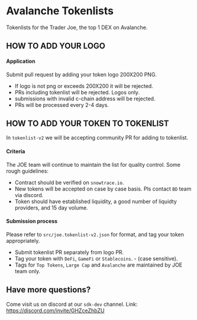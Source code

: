 # Avalanche Tokenlists
Tokenlists for the Trader Joe, the top 1 DEX on Avalanche. 

## HOW TO ADD YOUR LOGO

#### Application
Submit pull request by adding your token logo 200X200 PNG. 
- If logo is not png or exceeds 200X200 it will be rejected. 
- PRs including tokenlist will be rejected. Logos only. 
- submissions with invalid c-chain address will be rejected. 
- PRs will be processed every 2-4 days. 


## HOW TO ADD YOUR TOKEN TO TOKENLIST
In `tokenlist-v2` we will be accepting community PR for adding to tokenlist. 


#### Criteria
The JOE team will continue to maintain the list for quality control. Some rough guidelines:
- Contract should be verified on `snowtrace.io`.
- New tokens will be accepted on case by case basis. Pls contact `BD` team via discord. 
- Token should have established liquidity, a good number of liquidty providers, and 15 day volume. 

#### Submission process
Please refer to `src/joe.tokenlist-v2.json` for format, and tag your token appropriately. 
- Submit tokenlist PR separately from logo PR.
- Tag your token with `DeFi`, `GameFi` or `Stablecoins`. - (case sensitive). 
- Tags for `Top Tokens`, `Large Cap` and `Avalanche` are maintained by JOE team only. 




## Have more questions?
Come visit us on discord at our `sdk-dev` channel. 
Link: https://discord.com/invite/GHZceZhbZU
